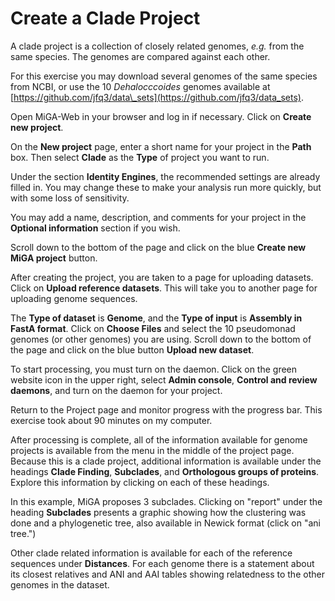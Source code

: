 # Create a Clade Project

A clade project is a collection of closely related genomes, _e.g._ from the same species. The genomes are compared against each other.

For this exercise you may download several genomes of the same species from NCBI, or use the 10 _Dehalocccoides_ genomes available at [https://github.com/jfq3/data\_sets](https://github.com/jfq3/data_sets).

Open MiGA-Web in your browser and log in if necessary. Click on **Create new project**.

On the **New project** page, enter a short name for your project in the **Path** box. Then select **Clade** as the **Type** of project you want to run.

Under the section **Identity Engines**, the recommended settings are already filled in. You may change these to make your analysis run more quickly, but with some loss of sensitivity.

You may add a name, description, and comments for your project in the **Optional information** section if you wish.

Scroll down to the bottom of the page and click on the blue **Create new MiGA project** button.

After creating the project, you are taken to a page for uploading datasets. Click on **Upload reference datasets**. This will take you to another page for uploading genome sequences.

The **Type of dataset** is **Genome**, and the **Type of input** is **Assembly in FastA format**. Click on **Choose Files** and select the 10 pseudomonad genomes \(or other genomes\) you are using. Scroll down to the bottom of the page and click on the blue button **Upload new dataset**.

To start processing, you must turn on the daemon. Click on the green website icon in the upper right, select **Admin console**, **Control and review daemons**, and turn on the daemon for your project.

Return to the Project page and monitor progress with the progress bar. This exercise took about 90 minutes on my computer.

After processing is complete, all of the information available for genome projects is available from the menu in the middle of the project page. Because this is a clade project, additional information is available under the headings **Clade Finding**, **Subclades**, and **Orthologous groups of proteins**. Explore this information by clicking on each of these headings.

In this example, MiGA proposes 3 subclades. Clicking on "report" under the heading **Subclades** presents a graphic showing how the clustering was done and a phylogenetic tree, also available in Newick format \(click on "ani tree."\)

Other clade related information is available for each of the reference sequences under **Distances**. For each genome there is a statement about its closest relatives and ANI and AAI tables showing relatedness to the other genomes in the dataset.
